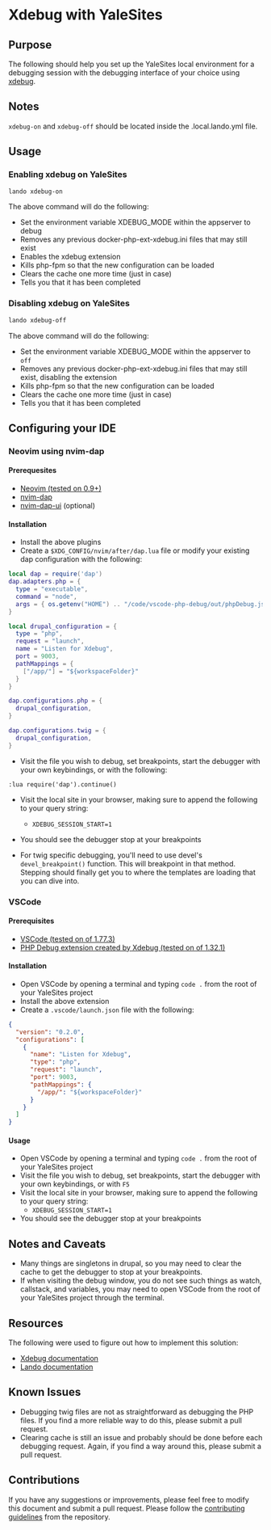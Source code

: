 # Xdebug with YaleSites

## Purpose

The following should help you set up the YaleSites local environment for a debugging session with the debugging interface of your choice using [xdebug](https://xdebug.org).

## Notes

`xdebug-on` and `xdebug-off` should be located inside the .local.lando.yml file.

## Usage

### Enabling xdebug on YaleSites

```sh
lando xdebug-on
```

The above command will do the following:

- Set the environment variable XDEBUG_MODE within the appserver to debug
- Removes any previous docker-php-ext-xdebug.ini files that may still exist
- Enables the xdebug extension
- Kills php-fpm so that the new configuration can be loaded
- Clears the cache one more time (just in case)
- Tells you that it has been completed

### Disabling xdebug on YaleSites

```sh
lando xdebug-off
```

The above command will do the following:

- Set the environment variable XDEBUG_MODE within the appserver to `off`
- Removes any previous docker-php-ext-xdebug.ini files that may still exist, disabling the extension
- Kills php-fpm so that the new configuration can be loaded
- Clears the cache one more time (just in case)
- Tells you that it has been completed

## Configuring your IDE

### Neovim using nvim-dap

#### Prerequesites

- [Neovim (tested on 0.9+)](https://neovim.io)
- [nvim-dap](https://github.com/mfussenegger/nvim-dap)
- [nvim-dap-ui](https://github.com/rcarriga/nvim-dap-ui) (optional)

#### Installation

- Install the above plugins
- Create a `$XDG_CONFIG/nvim/after/dap.lua` file or modify your existing dap configuration with the following:

```lua
local dap = require('dap')
dap.adapters.php = {
  type = "executable",
  command = "node",
  args = { os.getenv("HOME") .. "/code/vscode-php-debug/out/phpDebug.js" }
}

local drupal_configuration = {
  type = "php",
  request = "launch",
  name = "Listen for Xdebug",
  port = 9003,
  pathMappings = {
    ["/app/"] = "${workspaceFolder}"
  }
}

dap.configurations.php = {
  drupal_configuration,
}

dap.configurations.twig = {
  drupal_configuration,
}

```

- Visit the file you wish to debug, set breakpoints, start the debugger with your own keybindings, or with the following:
```vim
:lua require('dap').continue()
```
- Visit the local site in your browser, making sure to append the following to your query string:
  - `XDEBUG_SESSION_START=1`
- You should see the debugger stop at your breakpoints

- For twig specific debugging, you'll need to use devel's `devel_breakpoint()` function.  This will breakpoint in that method.  Stepping should finally get you to where the templates are loading that you can dive into.

### VSCode

#### Prerequisites

- [VSCode (tested on of 1.77.3)](https://code.visualstudio.com)
- [PHP Debug extension created by Xdebug (tested on of 1.32.1)](https://marketplace.visualstudio.com/items?itemName=xdebug.php-debug)

#### Installation

- Open VSCode by opening a terminal and typing `code .` from the root of your YaleSites project
- Install the above extension
- Create a `.vscode/launch.json` file with the following:

```json
{
  "version": "0.2.0",
  "configurations": [
    {
      "name": "Listen for Xdebug",
      "type": "php",
      "request": "launch",
      "port": 9003,
      "pathMappings": {
        "/app/": "${workspaceFolder}"
      }
    }
  ]
}
```

#### Usage

- Open VSCode by opening a terminal and typing `code .` from the root of your YaleSites project
- Visit the file you wish to debug, set breakpoints, start the debugger with your own keybindings, or with `F5`
- Visit the local site in your browser, making sure to append the following to your query string:
  - `XDEBUG_SESSION_START=1`
- You should see the debugger stop at your breakpoints

## Notes and Caveats

- Many things are singletons in drupal, so you may need to clear the cache to get the debugger to stop at your breakpoints.
- If when visiting the debug window, you do not see such things as watch, callstack, and variables, you may need to open VSCode from the root of your YaleSites project through the terminal.

## Resources

The following were used to figure out how to implement this solution:

- [Xdebug documentation](https://xdebug.org/docs/remote)
- [Lando documentation](https://docs.lando.dev/guides/lando-phpstorm.html)

## Known Issues

- Debugging twig files are not as straightforward as debugging the PHP files.  If you find a more reliable way to do this, please submit a pull request.
- Clearing cache is still an issue and probably should be done before each debugging request.  Again, if you find a way around this, please submit a pull request.

## Contributions

If you have any suggestions or improvements, please feel free to modify this document and submit a pull request.  Please follow the [contributing guidelines](https://github.com/yalesites-org/yalesites-project/blob/develop/docs/CONTRIBUTING.md) from the repository.
